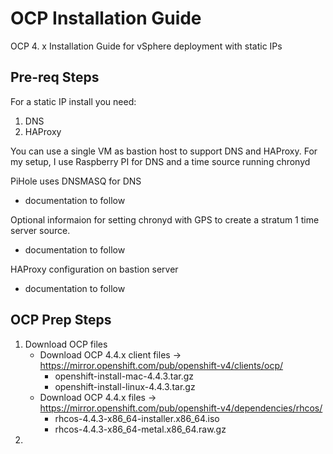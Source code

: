 # OCP Installation Guide
OCP 4. x Installation Guide for vSphere deployment with static IPs

## Pre-req Steps
For a static IP install you need:
1. DNS
2. HAProxy

You can use a single VM as bastion host to support DNS and HAProxy.  For my setup, I use Raspberry PI for DNS and a time source running chronyd

PiHole uses DNSMASQ for DNS
- documentation to follow
<instruction and config file DNS configuration with PiHole link go here>
  
Optional informaion for setting chronyd with GPS to create a stratum 1 time server source.
- documentation to follow

HAProxy configuration on bastion server
- documentation to follow

## OCP Prep Steps

1. Download OCP files
    - Download OCP 4.4.x client files -> https://mirror.openshift.com/pub/openshift-v4/clients/ocp/
      - openshift-install-mac-4.4.3.tar.gz
      - openshift-install-linux-4.4.3.tar.gz
    - Download OCP 4.4.x files -> https://mirror.openshift.com/pub/openshift-v4/dependencies/rhcos/
      - rhcos-4.4.3-x86_64-installer.x86_64.iso
      - rhcos-4.4.3-x86_64-metal.x86_64.raw.gz
2. 

  
  


